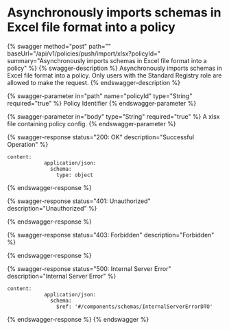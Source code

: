 # Asynchronously imports schemas in Excel file format into a policy

{% swagger method="post" path="" baseUrl="/api/v1/policies/push/import/xlsx?policyId=<policyId>" summary="Asynchronously imports schemas in Excel file format into a policy" %}
{% swagger-description %}
Asynchronously imports schemas in Excel file format into a policy. Only users with the Standard Registry role are allowed to make the request.
{% endswagger-description %}

{% swagger-parameter in="path" name="policyId" type="String" required="true" %}
Policy Identifier
{% endswagger-parameter %}

{% swagger-parameter in="body" type="String" required="true" %}
A xlsx file containing policy config.
{% endswagger-parameter %}

{% swagger-response status="200: OK" description="Successful Operation" %}
```
content:
            application/json:
              schema:
                type: object
```
{% endswagger-response %}

{% swagger-response status="401: Unauthorized" description="Unauthorized" %}

{% endswagger-response %}

{% swagger-response status="403: Forbidden" description="Forbidden" %}

{% endswagger-response %}

{% swagger-response status="500: Internal Server Error" description="Internal Server Error" %}
```
content:
            application/json:
              schema:
                $ref: '#/components/schemas/InternalServerErrorDTO'
```
{% endswagger-response %}
{% endswagger %}
